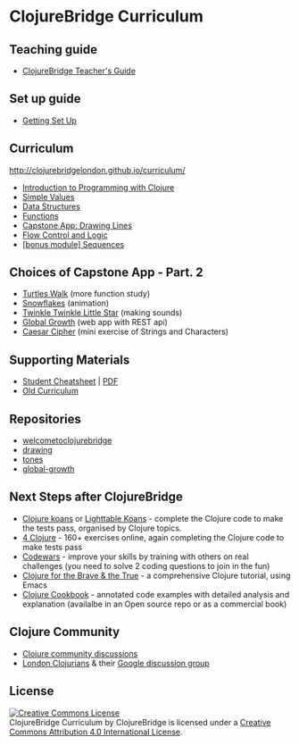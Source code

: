 ClojureBridge Curriculum
========================

Teaching guide
-------------
* [ClojureBridge Teacher's Guide](TEACHING.md)

Set up guide
------------
* [Getting Set Up](outline/setup.md)

Curriculum
------
<http://clojurebridgelondon.github.io/curriculum/>

* [Introduction to Programming with Clojure](outline/intro.md)
* [Simple Values](outline/simple_values.md)
* [Data Structures](outline/data_structures.md)
* [Functions](outline/functions.md)
* [Capstone App: Drawing Lines](http://github.com/ClojureBridge/drawing/blob/master/curriculum/first-program.md)
* [Flow Control and Logic](outline/flow_control.md)
* [[bonus module] Sequences](outline/sequences.md)

Choices of Capstone App - Part. 2
----------------
* [Turtles Walk](http://github.com/ClojureBridge/welcometoclojurebridge/blob/master/outline/TURTLE-SAMPLES.md) (more function study)
* [Snowflakes](http://github.com/ClojureBridge/drawing/blob/master/curriculum/create-something.md) (animation)
* [Twinkle Twinkle Little Star](http://github.com/ClojureBridge/tones/blob/master/curriculum/01-piano-chords.md) (making sounds)
* [Global Growth](http://github.com/ClojureBridge/global-growth)  (web app with REST api)
* [Caesar Cipher](http://clojurebridge.github.io/community-docs/docs/exercises/caesar-cipher/)
  (mini exercise of Strings and Characters)

Supporting Materials
--------------------
* [Student Cheatsheet](outline/cheatsheet.md) | [PDF](ClojureBridgeCheatsheet-v1.pdf)
* [Old Curriculum](http://clojurebridge.github.io/curriculum/index.v0.html)

Repositories
------------
* [welcometoclojurebridge](https://github.com/ClojureBridge/welcometoclojurebridge)
* [drawing](https://github.com/ClojureBridge/drawing)
* [tones](https://github.com/ClojureBridge/tones)
* [global-growth](https://github.com/ClojureBridge/global-growth)


Next Steps after ClojureBridge
------------------------------
* [Clojure koans](http://clojurekoans.com/) or [Lighttable Koans](https://github.com/practicalli/lighttable-koans) - complete the Clojure code to make the tests pass, organised by Clojure topics.
* [4 Clojure](http://www.4clojure.com/) - 160+ exercises online, again completing the Clojure code to make tests pass
* [Codewars](http://www.codewars.com/) - improve your skills by training with others on real challenges (you need to solve 2 coding questions to join in the fun)
* [Clojure for the Brave & the True](http://www.braveclojure.com/) - a comprehensive Clojure tutorial, using Emacs
* [Clojure Cookbook](https://github.com/clojure-cookbook/clojure-cookbook) - annotated code examples with detailed analysis and explanation (availalbe in an Open source repo or as a commercial book)

Clojure Community
---------
* [Clojure community discussions](https://groups.google.com/forum/#!forum/clojure)
* [London Clojurians](http://www.londonclojurians.org/) & their [Google discussion group](https://groups.google.com/forum/#!forum/london-clojurians)


License
-------
<a rel="license" href="http://creativecommons.org/licenses/by/4.0/deed.en_US"><img alt="Creative Commons License" style="border-width:0" src="http://i.creativecommons.org/l/by/4.0/88x31.png" /></a><br /><span xmlns:dct="http://purl.org/dc/terms/" href="http://purl.org/dc/dcmitype/Text" property="dct:title" rel="dct:type">ClojureBridge Curriculum</span> by <span xmlns:cc="http://creativecommons.org/ns#" property="cc:attributionName">ClojureBridge</span> is licensed under a <a rel="license" href="http://creativecommons.org/licenses/by/4.0/deed.en_US">Creative Commons Attribution 4.0 International License</a>.
